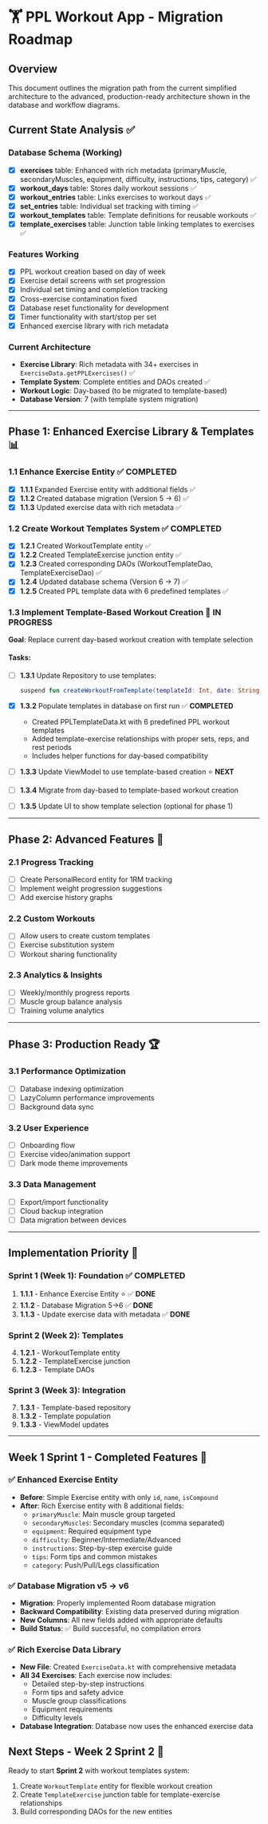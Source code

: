 # 🏋️ PPL Workout App - Migration Roadmap

## Overview
This document outlines the migration path from the current simplified architecture to the advanced, production-ready architecture shown in the database and workflow diagrams.

## Current State Analysis ✅

### Database Schema (Working)
- [x] **exercises** table: Enhanced with rich metadata (primaryMuscle, secondaryMuscles, equipment, difficulty, instructions, tips, category) ✅
- [x] **workout_days** table: Stores daily workout sessions ✅
- [x] **workout_entries** table: Links exercises to workout days ✅
- [x] **set_entries** table: Individual set tracking with timing ✅
- [x] **workout_templates** table: Template definitions for reusable workouts ✅
- [x] **template_exercises** table: Junction table linking templates to exercises ✅

### Features Working
- [x] PPL workout creation based on day of week
- [x] Exercise detail screens with set progression
- [x] Individual set timing and completion tracking
- [x] Cross-exercise contamination fixed
- [x] Database reset functionality for development
- [x] Timer functionality with start/stop per set
- [x] Enhanced exercise library with rich metadata

### Current Architecture
- **Exercise Library**: Rich metadata with 34+ exercises in `ExerciseData.getPPLExercises()` ✅
- **Template System**: Complete entities and DAOs created ✅
- **Workout Logic**: Day-based (to be migrated to template-based)
- **Database Version**: 7 (with template system migration)

---

## Phase 1: Enhanced Exercise Library & Templates 📊

### 1.1 Enhance Exercise Entity ✅ **COMPLETED**
- [x] **1.1.1** Expanded Exercise entity with additional fields ✅
- [x] **1.1.2** Created database migration (Version 5 → 6) ✅
- [x] **1.1.3** Updated exercise data with rich metadata ✅

### 1.2 Create Workout Templates System ✅ **COMPLETED**
- [x] **1.2.1** Created WorkoutTemplate entity ✅
- [x] **1.2.2** Created TemplateExercise junction entity ✅
- [x] **1.2.3** Created corresponding DAOs (WorkoutTemplateDao, TemplateExerciseDao) ✅
- [x] **1.2.4** Updated database schema (Version 6 → 7) ✅
- [x] **1.2.5** Created PPL template data with 6 predefined templates ✅

### 1.3 Implement Template-Based Workout Creation 🚀 **IN PROGRESS**
**Goal**: Replace current day-based workout creation with template selection

#### Tasks:
- [ ] **1.3.1** Update Repository to use templates:
  ```kotlin
  suspend fun createWorkoutFromTemplate(templateId: Int, date: String): List<WorkoutEntry>
  ```

- [x] **1.3.2** Populate templates in database on first run ✅ **COMPLETED**
  - Created PPLTemplateData.kt with 6 predefined PPL workout templates
  - Added template-exercise relationships with proper sets, reps, and rest periods
  - Includes helper functions for day-based compatibility

- [ ] **1.3.3** Update ViewModel to use template-based creation ⭐ **NEXT**
- [ ] **1.3.4** Migrate from day-based to template-based workout creation
- [ ] **1.3.5** Update UI to show template selection (optional for phase 1)

---

## Phase 2: Advanced Features 🚀

### 2.1 Progress Tracking
- [ ] Create PersonalRecord entity for 1RM tracking
- [ ] Implement weight progression suggestions
- [ ] Add exercise history graphs

### 2.2 Custom Workouts
- [ ] Allow users to create custom templates
- [ ] Exercise substitution system
- [ ] Workout sharing functionality

### 2.3 Analytics & Insights
- [ ] Weekly/monthly progress reports
- [ ] Muscle group balance analysis
- [ ] Training volume analytics

---

## Phase 3: Production Ready 🏆

### 3.1 Performance Optimization
- [ ] Database indexing optimization
- [ ] LazyColumn performance improvements
- [ ] Background data sync

### 3.2 User Experience
- [ ] Onboarding flow
- [ ] Exercise video/animation support
- [ ] Dark mode theme improvements

### 3.3 Data Management
- [ ] Export/import functionality
- [ ] Cloud backup integration
- [ ] Data migration between devices

---

## Implementation Priority 🎯

### Sprint 1 (Week 1): Foundation ✅ **COMPLETED**
1. **1.1.1** - Enhance Exercise Entity ⭐ ✅ **DONE**
2. **1.1.2** - Database Migration 5→6 ✅ **DONE**
3. **1.1.3** - Update exercise data with metadata ✅ **DONE**

### Sprint 2 (Week 2): Templates
4. **1.2.1** - WorkoutTemplate entity
5. **1.2.2** - TemplateExercise junction
6. **1.2.3** - Template DAOs

### Sprint 3 (Week 3): Integration
7. **1.3.1** - Template-based repository
8. **1.3.2** - Template population
9. **1.3.3** - ViewModel updates

---

## Week 1 Sprint 1 - Completed Features 🎯

### ✅ Enhanced Exercise Entity
- **Before**: Simple Exercise entity with only `id`, `name`, `isCompound`
- **After**: Rich Exercise entity with 8 additional fields:
  - `primaryMuscle`: Main muscle group targeted
  - `secondaryMuscles`: Secondary muscles (comma separated)
  - `equipment`: Required equipment type
  - `difficulty`: Beginner/Intermediate/Advanced
  - `instructions`: Step-by-step exercise guide
  - `tips`: Form tips and common mistakes
  - `category`: Push/Pull/Legs classification

### ✅ Database Migration v5 → v6
- **Migration**: Properly implemented Room database migration
- **Backward Compatibility**: Existing data preserved during migration
- **New Columns**: All new fields added with appropriate defaults
- **Build Status**: ✅ Build successful, no compilation errors

### ✅ Rich Exercise Data Library
- **New File**: Created `ExerciseData.kt` with comprehensive metadata
- **All 34 Exercises**: Each exercise now includes:
  - Detailed step-by-step instructions
  - Form tips and safety advice
  - Muscle group classifications
  - Equipment requirements
  - Difficulty levels
- **Database Integration**: Database now uses the enhanced exercise data

## Next Steps - Week 2 Sprint 2 🚀
Ready to start **Sprint 2** with workout templates system:
1. Create `WorkoutTemplate` entity for flexible workout creation
2. Create `TemplateExercise` junction table for template-exercise relationships
3. Build corresponding DAOs for the new entities
